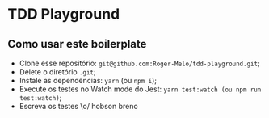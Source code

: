 # TDD Playground

## Como usar este boilerplate

- Clone esse repositório: `git@github.com:Roger-Melo/tdd-playground.git`;
- Delete o diretório `.git`;
- Instale as dependências: `yarn` (ou `npm i`);
- Execute os testes no Watch mode do Jest: `yarn test:watch (ou npm run test:watch)`;
- Escreva os testes \o/
  hobson breno
